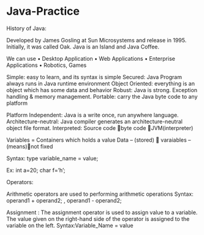 # Java-Practice

History of Java:

Developed by James Gosling at Sun Microsystems and release in 1995. Initially, it was called Oak. Java is an Island and Java Coffee.

We can use 
•	Desktop Application
•	Web Applications
•	Enterprise Applications
•	Robotics, Games

Simple: easy to learn, and its syntax is simple
Secured: Java Program always runs in Java runtime environment
Object Oriented: everything is an object which has some data and behavior
Robust: Java is strong. Exception handling & memory management.
Portable: carry the Java byte code to any platform

Platform Independent: Java is a write once, run anywhere language.
Architecture-neutral: Java compiler generates an architecture-neutral object file format.
Interpreted: Source code byte code JVM(interpreter)

Variables = Containers which holds a value
Data – (stored)  varaiables –(means)not fixed

Syntax:
type variable_name = value;

Ex:
int a=20;
char f=’h’;

Operators:


Arithmetic operators are used to performing arithmetic operations
Syntax: operand1 + operand2;  , operand1 - operand2;  

Assignment : The assignment operator is used to assign value to a variable. The value given on the right-hand side of the operator is assigned to the variable on the left. 
Syntax:Variable_Name = value


	
